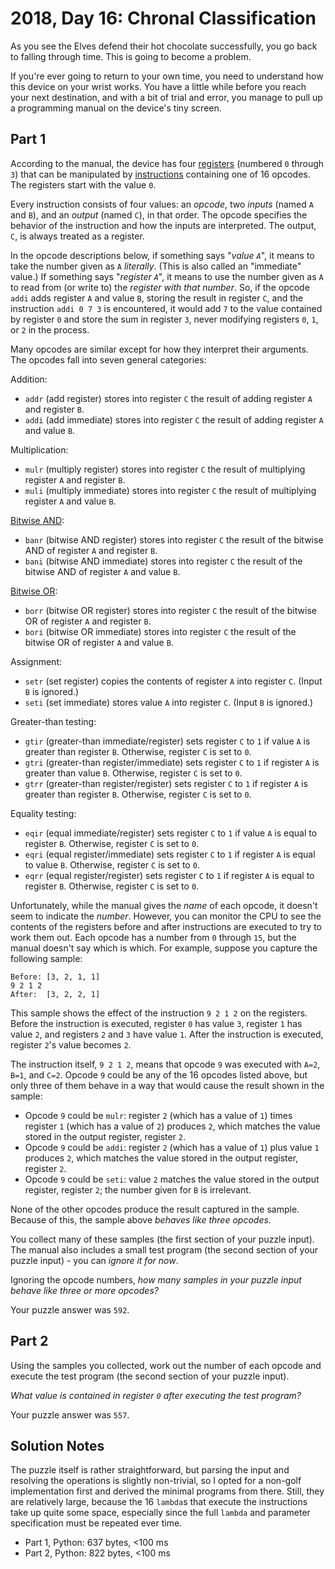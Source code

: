 # 2018, Day 16: Chronal Classification

As you see the Elves defend their hot chocolate successfully, you go back to falling through time. This is going to become a problem.

If you're ever going to return to your own time, you need to understand how this device on your wrist works. You have a little while before you reach your next destination, and with a bit of trial and error, you manage to pull up a programming manual on the device's tiny screen.

## Part 1

According to the manual, the device has four [registers](https://en.wikipedia.org/wiki/Hardware_register) (numbered `0` through `3`) that can be manipulated by [instructions](https://en.wikipedia.org/wiki/Instruction_set_architecture#Instructions) containing one of 16 opcodes. The registers start with the value `0`.

Every instruction consists of four values: an _opcode_, two _inputs_ (named `A` and `B`), and an _output_ (named `C`), in that order. The opcode specifies the behavior of the instruction and how the inputs are interpreted. The output, `C`, is always treated as a register.

In the opcode descriptions below, if something says "_value `A`_", it means to take the number given as `A` _literally_. (This is also called an "immediate" value.) If something says "_register `A`_", it means to use the number given as `A` to read from (or write to) the _register with that number_. So, if the opcode `addi` adds register `A` and value `B`, storing the result in register `C`, and the instruction `addi 0 7 3` is encountered, it would add `7` to the value contained by register `0` and store the sum in register `3`, never modifying registers `0`, `1`, or `2` in the process.

Many opcodes are similar except for how they interpret their arguments. The opcodes fall into seven general categories:

Addition:

*   `addr` (add register) stores into register `C` the result of adding register `A` and register `B`.
*   `addi` (add immediate) stores into register `C` the result of adding register `A` and value `B`.

Multiplication:

*   `mulr` (multiply register) stores into register `C` the result of multiplying register `A` and register `B`.
*   `muli` (multiply immediate) stores into register `C` the result of multiplying register `A` and value `B`.

[Bitwise AND](https://en.wikipedia.org/wiki/Bitwise_AND):

*   `banr` (bitwise AND register) stores into register `C` the result of the bitwise AND of register `A` and register `B`.
*   `bani` (bitwise AND immediate) stores into register `C` the result of the bitwise AND of register `A` and value `B`.

[Bitwise OR](https://en.wikipedia.org/wiki/Bitwise_OR):

*   `borr` (bitwise OR register) stores into register `C` the result of the bitwise OR of register `A` and register `B`.
*   `bori` (bitwise OR immediate) stores into register `C` the result of the bitwise OR of register `A` and value `B`.

Assignment:

*   `setr` (set register) copies the contents of register `A` into register `C`. (Input `B` is ignored.)
*   `seti` (set immediate) stores value `A` into register `C`. (Input `B` is ignored.)

Greater-than testing:

*   `gtir` (greater-than immediate/register) sets register `C` to `1` if value `A` is greater than register `B`. Otherwise, register `C` is set to `0`.
*   `gtri` (greater-than register/immediate) sets register `C` to `1` if register `A` is greater than value `B`. Otherwise, register `C` is set to `0`.
*   `gtrr` (greater-than register/register) sets register `C` to `1` if register `A` is greater than register `B`. Otherwise, register `C` is set to `0`.

Equality testing:

*   `eqir` (equal immediate/register) sets register `C` to `1` if value `A` is equal to register `B`. Otherwise, register `C` is set to `0`.
*   `eqri` (equal register/immediate) sets register `C` to `1` if register `A` is equal to value `B`. Otherwise, register `C` is set to `0`.
*   `eqrr` (equal register/register) sets register `C` to `1` if register `A` is equal to register `B`. Otherwise, register `C` is set to `0`.

Unfortunately, while the manual gives the _name_ of each opcode, it doesn't seem to indicate the _number_. However, you can monitor the CPU to see the contents of the registers before and after instructions are executed to try to work them out. Each opcode has a number from `0` through `15`, but the manual doesn't say which is which. For example, suppose you capture the following sample:

    Before: [3, 2, 1, 1]
    9 2 1 2
    After:  [3, 2, 2, 1]
    

This sample shows the effect of the instruction `9 2 1 2` on the registers. Before the instruction is executed, register `0` has value `3`, register `1` has value `2`, and registers `2` and `3` have value `1`. After the instruction is executed, register `2`'s value becomes `2`.

The instruction itself, `9 2 1 2`, means that opcode `9` was executed with `A=2`, `B=1`, and `C=2`. Opcode `9` could be any of the 16 opcodes listed above, but only three of them behave in a way that would cause the result shown in the sample:

*   Opcode `9` could be `mulr`: register `2` (which has a value of `1`) times register `1` (which has a value of `2`) produces `2`, which matches the value stored in the output register, register `2`.
*   Opcode `9` could be `addi`: register `2` (which has a value of `1`) plus value `1` produces `2`, which matches the value stored in the output register, register `2`.
*   Opcode `9` could be `seti`: value `2` matches the value stored in the output register, register `2`; the number given for `B` is irrelevant.

None of the other opcodes produce the result captured in the sample. Because of this, the sample above _behaves like three opcodes_.

You collect many of these samples (the first section of your puzzle input). The manual also includes a small test program (the second section of your puzzle input) - you can _ignore it for now_.

Ignoring the opcode numbers, _how many samples in your puzzle input behave like three or more opcodes?_

Your puzzle answer was `592`.

## Part 2

Using the samples you collected, work out the number of each opcode and execute the test program (the second section of your puzzle input).

_What value is contained in register `0` after executing the test program?_

Your puzzle answer was `557`.


## Solution Notes

The puzzle itself is rather straightforward, but parsing the input and resolving the operations is slightly non-trivial, so I opted for a non-golf implementation first and derived the minimal programs from there. Still, they are relatively large, because the 16 `lambda`s that execute the instructions take up quite some space, especially since the full `lambda` and parameter specification must be repeated ever time.

* Part 1, Python: 637 bytes, <100 ms
* Part 2, Python: 822 bytes, <100 ms
